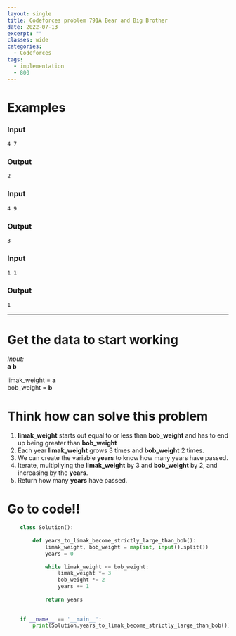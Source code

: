 ```yaml
---
layout: single
title: Codeforces problem 791A Bear and Big Brother
date: 2022-07-13
excerpt: ""
classes: wide
categories:
  - Codeforces
tags:
  - implementation
  - 800
---
```



# Examples

### **Input**
```
4 7
```
### **Output**
```
2
```
### **Input**
```
4 9
```
### **Output**
```
3
```
### **Input**
```
1 1
```
### **Output**
```
1
```

---

# Get the data to start working

*Input:*  
**a** **b**

limak_weight = **a**  
bob_weight = **b**


# Think how can solve this problem
1. **limak_weight** starts out equal to or less than **bob_weight** and has to end up being greater than **bob_weight**
2. Each year **limak_weight** grows 3 times and **bob_weight** 2 times.
3. We can create the variable **years** to know how many years have passed.
4. Iterate, multipliying the **limak_weight** by 3 and **bob_weight** by 2, and increasing by the **years**.
5. Return how many **years** have passed.

    
# Go to code!!

```python
    class Solution():
     
        def years_to_limak_become_strictly_large_than_bob():
            limak_weight, bob_weight = map(int, input().split())
            years = 0
     
            while limak_weight <= bob_weight:
                limak_weight *= 3
                bob_weight *= 2
                years += 1
     
            return years
     
     
    if __name__ == '__main__':
        print(Solution.years_to_limak_become_strictly_large_than_bob())
```
